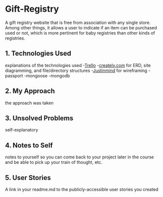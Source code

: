 # Gift-Registry
A gift registry website that is free from association with any single
store.  Among other things, it allows a user to indicate if an item can be
purchased used or not, which is more pertinent for baby registries than
other kinds of registries.

## 1. Technologies Used
explanations of the technologies used
-[Trello](https://trello.com/b/ANU4xu98)
-[creately.com](https://creately.com/diagram/itubigp51/LcRG9WTAPfuFpacGpTrRA4cOFg%3D) for ERD, site diagramming, and file/directory structures
-[Justinmind](https://www.justinmind.com/free-wireframing-tool) for wireframing
-passport
-mongoose
-mongodb


## 2. My Approach
the approach was taken

## 3. Unsolved Problems
self-explanatory

## 4. Notes to Self
notes to yourself so you can come back to your project later in the course and be able to pick up your train of thought, etc.

## 5. User Stories
A link in your readme.md to the publicly-accessible user stories you created
